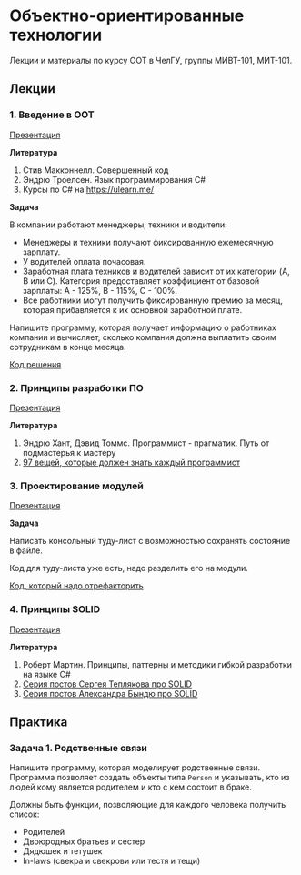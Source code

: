 # Объектно-ориентированные технологии

Лекции и материалы по курсу ООТ в ЧелГУ, группы МИВТ-101, МИТ-101.

## Лекции

### 1. Введение в ООТ

[Презентация](https://docs.google.com/presentation/d/1UdTBjtRN3Tfz0RLeeLpliwhoMFWcr1dBkioqvQTOpzI/edit?usp=sharing)

**Литература**
1. Стив Макконнелл. Совершенный код
2. Эндрю Троелсен. Язык программирования C#
3. Курсы по C# на https://ulearn.me/

**Задача**

В компании работают менеджеры, техники и водители:

* Менеджеры и техники получают фиксированную ежемесячную зарплату.
* У водителей оплата почасовая.
* Заработная плата техников и водителей зависит от их категории (A, B или C). Категория предоставляет коэффициент от базовой зарплаты: A - 125%, B - 115%, С - 100%.
* Все работники могут получить фиксированную премию за месяц, которая прибавляется к их основной заработной плате.

Напишите программу, которая получает информацию о работниках компании и вычисляет, сколько компания должна выплатить своим сотрудникам в конце месяца.

[Код решения](exercises/01-payroll/Payroll/Program.cs)


### 2. Принципы разработки ПО

[Презентация](https://docs.google.com/presentation/d/1QKmXR3drmNafjhGuEWrdQ_M-KYxlRo_E2Iw5oHY97fE/edit?usp=sharing)

**Литература**
1. Эндрю Хант, Дэвид Томмс. Программист - прагматик. Путь от подмастерья к мастеру
2. [97 вещей, которые должен знать каждый программист](https://97-things-every-x-should-know.gitbooks.io/97-things-every-programmer-should-know/content/ru/)


### 3. Проектирование модулей

[Презентация](https://docs.google.com/presentation/d/1nWGsO0tzJlfhevSeMdg6jNNuAkZljAY48yvbTNAcIRo/edit?usp=sharing)

**Задача**

Написать консольный туду-лист с возможностью сохранять состояние в файле.

Код для туду-листа уже есть, надо разделить его на модули.

[Код, который надо отрефакторить](exercises/03-todo-list)


### 4. Принципы SOLID

[Презентация](https://docs.google.com/presentation/d/1UNpF0XrCIcbwJJicYpqEDDV-u0R0oRP1OGJaPDLUTR0/edit?usp=sharing)

**Литература**
1. Роберт Мартин. Принципы, паттерны и методики гибкой разработки на языке C#
2. [Серия постов Сергея Теплякова про SOLID](http://sergeyteplyakov.blogspot.com/2014/10/solid.html)
3. [Серия постов Александра Бындю про SOLID](https://blog.byndyu.ru/2009/12/blog-post.html)


## Практика

### Задача 1. Родственные связи

Напишите программу, которая моделирует родственные связи. Программа позволяет создать объекты типа `Person` и указывать, кто из людей кому является родителем и кто с кем состоит в браке.

Должны быть функции, позволяющие для каждого человека получить список:
* Родителей
* Двоюродных братьев и сестер
* Дядюшек и тетушек
* In-laws (cвекра и свекрови или тестя и тещи)
